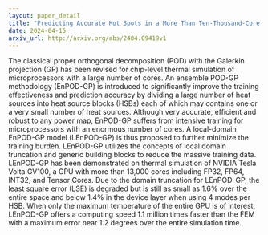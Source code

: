 ```yaml
---
layout: paper_detail
title: "Predicting Accurate Hot Spots in a More Than Ten-Thousand-Core GPU with a Million-Time Speedup over FEM Enabled by a Physics-based Learning Algorithm"
date: 2024-04-15
arxiv_url: http://arxiv.org/abs/2404.09419v1
---
```


The classical proper orthogonal decomposition (POD) with the Galerkin projection (GP) has been revised for chip-level thermal simulation of microprocessors with a large number of cores. An ensemble POD-GP methodology (EnPOD-GP) is introduced to significantly improve the training effectiveness and prediction accuracy by dividing a large number of heat sources into heat source blocks (HSBs) each of which may contains one or a very small number of heat sources. Although very accurate, efficient and robust to any power map, EnPOD-GP suffers from intensive training for microprocessors with an enormous number of cores. A local-domain EnPOD-GP model (LEnPOD-GP) is thus proposed to further minimize the training burden. LEnPOD-GP utilizes the concepts of local domain truncation and generic building blocks to reduce the massive training data. LEnPOD-GP has been demonstrated on thermal simulation of NVIDIA Tesla Volta GV100, a GPU with more than 13,000 cores including FP32, FP64, INT32, and Tensor Cores. Due to the domain truncation for LEnPOD-GP, the least square error (LSE) is degraded but is still as small as 1.6% over the entire space and below 1.4% in the device layer when using 4 modes per HSB. When only the maximum temperature of the entire GPU is of interest, LEnPOD-GP offers a computing speed 1.1 million times faster than the FEM with a maximum error near 1.2 degrees over the entire simulation time.
